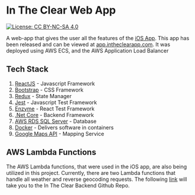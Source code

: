 # In The Clear Web App

[![License: CC BY-NC-SA 4.0](https://img.shields.io/badge/License-CC%20BY--NC--SA%204.0-lightgrey.svg)](https://creativecommons.org/licenses/by-nc-sa/4.0/)

A web-app that gives the user all the features of the [iOS App](https://itunes.apple.com/us/app/in-the-clear/id1458058092?ls=1&mt=8). This app has been released and can be viewed at [app.intheclearapp.com](https://app.intheclearapp.com). It was deployed using AWS ECS, and the AWS Application Load Balancer

## Tech Stack

1. [ReactJS](https://reactjs.org) - Javascript Framework
2. [Bootstrap](https://getbootstrap.com) - CSS Framework
3. [Redux](https://redux.js.org) - State Manager
4. [Jest](https://jestjs.io) - Javascript Test Framework
5. [Enzyme](https://enzymejs.github.io/enzyme/) - React Test Framework
3. [.Net Core](https://docs.microsoft.com/en-us/dotnet/core/) - Backend Framework
4. [AWS RDS SQL Server](https://aws.amazon.com/rds/sqlserver/) - Database
5. [Docker](https://www.docker.com) - Delivers software in containers
6. [Google Maps API](https://developers.google.com/maps/documentation) - Mapping Service

## AWS Lambda Functions

The AWS Lambda functions, that were used in the iOS app, are also being utilized in this project. Currently, there are two Lambda functions that handle all weather and reverse geocoding requests. The following [link](https://github.com/joshsauder/InTheClearBackend) will take you to the In The Clear Backend Github Repo.
